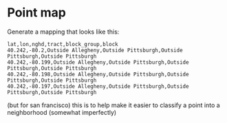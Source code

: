 # Point map

Generate a mapping that looks like this:

    lat,lon,nghd,tract,block_group,block
    40.242,-80.2,Outside Allegheny,Outside Pittsburgh,Outside Pittsburgh,Outside Pittsburgh
    40.242,-80.199,Outside Allegheny,Outside Pittsburgh,Outside Pittsburgh,Outside Pittsburgh
    40.242,-80.198,Outside Allegheny,Outside Pittsburgh,Outside Pittsburgh,Outside Pittsburgh
    40.242,-80.197,Outside Allegheny,Outside Pittsburgh,Outside Pittsburgh,Outside Pittsburgh

(but for san francisco)
this is to help make it easier to classify a point into a neighborhood (somewhat imperfectly)
